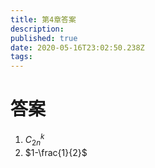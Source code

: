 ```yaml
---
title: 第4章答案
description: 
published: true
date: 2020-05-16T23:02:50.238Z
tags: 
---
```


# 答案
1. $C_{2n}^k$
2. $1-\frac{1}{2}$